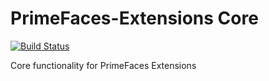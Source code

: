 PrimeFaces-Extensions Core
==========================

[![Build Status](https://travis-ci.org/primefaces-extensions/core.svg?branch=master)](https://travis-ci.org/primefaces-extensions/core)

Core functionality for PrimeFaces Extensions
